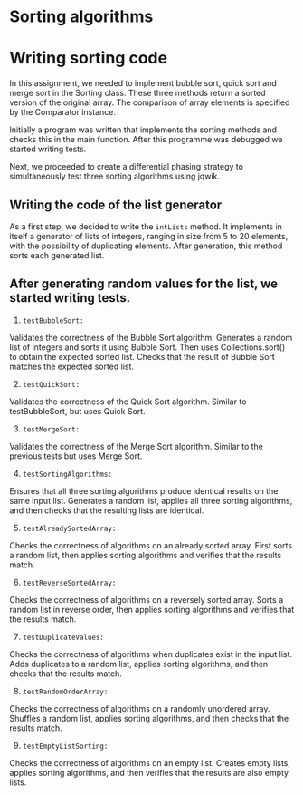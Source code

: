 # Sorting algorithms

# Writing sorting code 
In this assignment, we needed to implement bubble sort, quick sort and merge sort in the Sorting class. These three methods return a sorted version of the original array. The comparison of array elements is specified by the Comparator instance.

Initially a program was written that implements the sorting methods and checks this in the main function. After this programme was debugged we started writing tests. 

Next, we proceeded to create a differential phasing strategy to simultaneously test three sorting algorithms using jqwik.

## Writing the code of the list generator  

As a first step, we decided to write the ``intLists`` method. It implements in itself a generator of lists of integers, ranging in size from 5 to 20 elements, with the possibility of duplicating elements. After generation, this method sorts each generated list.  

## After generating random values for the list, we started writing tests.

1. `testBubbleSort:`

Validates the correctness of the Bubble Sort algorithm.
Generates a random list of integers and sorts it using Bubble Sort.
Then uses Collections.sort() to obtain the expected sorted list.
Checks that the result of Bubble Sort matches the expected sorted list.

2. `testQuickSort:`

Validates the correctness of the Quick Sort algorithm.
Similar to testBubbleSort, but uses Quick Sort.

3. `testMergeSort:`

Validates the correctness of the Merge Sort algorithm.
Similar to the previous tests but uses Merge Sort.

4. `testSortingAlgorithms:`

Ensures that all three sorting algorithms produce identical results on the same input list.
Generates a random list, applies all three sorting algorithms, and then checks that the resulting lists are identical.

5. `testAlreadySortedArray:`

Checks the correctness of algorithms on an already sorted array.
First sorts a random list, then applies sorting algorithms and verifies that the results match.

6. `testReverseSortedArray:`

Checks the correctness of algorithms on a reversely sorted array.
Sorts a random list in reverse order, then applies sorting algorithms and verifies that the results match.

7. `testDuplicateValues:`

Checks the correctness of algorithms when duplicates exist in the input list.
Adds duplicates to a random list, applies sorting algorithms, and then checks that the results match.

8. `testRandomOrderArray:`

Checks the correctness of algorithms on a randomly unordered array.
Shuffles a random list, applies sorting algorithms, and then checks that the results match.

9. `testEmptyListSorting:`

Checks the correctness of algorithms on an empty list.
Creates empty lists, applies sorting algorithms, and then verifies that the results are also empty lists.
